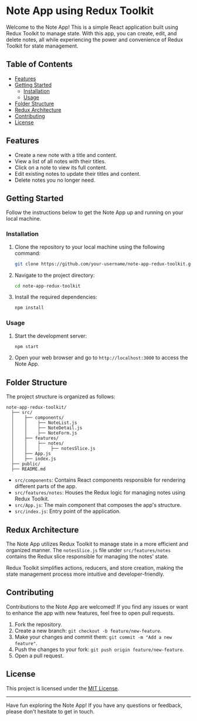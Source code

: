 # Note App using Redux Toolkit

Welcome to the Note App! This is a simple React application built using Redux Toolkit to manage state. With this app, you can create, edit, and delete notes, all while experiencing the power and convenience of Redux Toolkit for state management.

## Table of Contents

- [Features](#features)
- [Getting Started](#getting-started)
  - [Installation](#installation)
  - [Usage](#usage)
- [Folder Structure](#folder-structure)
- [Redux Architecture](#redux-architecture)
- [Contributing](#contributing)
- [License](#license)

## Features

- Create a new note with a title and content.
- View a list of all notes with their titles.
- Click on a note to view its full content.
- Edit existing notes to update their titles and content.
- Delete notes you no longer need.

## Getting Started

Follow the instructions below to get the Note App up and running on your local machine.

### Installation

1. Clone the repository to your local machine using the following command:

   ```bash
   git clone https://github.com/your-username/note-app-redux-toolkit.git
   ```

2. Navigate to the project directory:

   ```bash
   cd note-app-redux-toolkit
   ```

3. Install the required dependencies:

   ```bash
   npm install
   ```

### Usage

1. Start the development server:

   ```bash
   npm start
   ```

2. Open your web browser and go to `http://localhost:3000` to access the Note App.

## Folder Structure

The project structure is organized as follows:

```
note-app-redux-toolkit/
  ├── src/
  │    ├── components/
  │    │    ├── NoteList.js
  │    │    ├── NoteDetail.js
  │    │    ├── NoteForm.js
  │    ├── features/
  │    │    ├── notes/
  │    │    │    ├── notesSlice.js
  │    ├── App.js
  │    ├── index.js
  ├── public/
  ├── README.md
```

- `src/components`: Contains React components responsible for rendering different parts of the app.
- `src/features/notes`: Houses the Redux logic for managing notes using Redux Toolkit.
- `src/App.js`: The main component that composes the app's structure.
- `src/index.js`: Entry point of the application.

## Redux Architecture

The Note App utilizes Redux Toolkit to manage state in a more efficient and organized manner. The `notesSlice.js` file under `src/features/notes` contains the Redux slice responsible for managing the notes' state.

Redux Toolkit simplifies actions, reducers, and store creation, making the state management process more intuitive and developer-friendly.

## Contributing

Contributions to the Note App are welcomed! If you find any issues or want to enhance the app with new features, feel free to open pull requests.

1. Fork the repository.
2. Create a new branch: `git checkout -b feature/new-feature`.
3. Make your changes and commit them: `git commit -m "Add a new feature"`.
4. Push the changes to your fork: `git push origin feature/new-feature`.
5. Open a pull request.

## License

This project is licensed under the [MIT License](LICENSE).

---

Have fun exploring the Note App! If you have any questions or feedback, please don't hesitate to get in touch.
